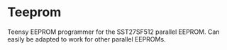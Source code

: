 # Teeprom
Teensy EEPROM programmer for the SST27SF512 parallel EEPROM. Can easily be adapted to work for other parallel EEPROMs.
